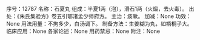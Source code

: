 序号：12787
名称：石夏丸
组成：半夏1两（泡），滑石1两（火煅，去火毒）。
出处：《朱氏集验方》卷五引鄂渚孟少师府方。
主治：痰嗽。
加减：None
功效：None
用法用量：不拘多少，白汤调下。
制备方法：生姜糊为丸，如梧桐子大。
临床应用：None
各家论述：None
用药禁忌：None
附注：None
